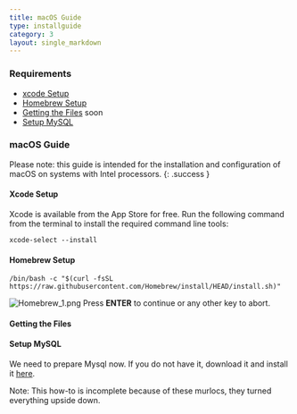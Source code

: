 ```yaml
---
title: macOS Guide
type: installguide
category: 3
layout: single_markdown
---
```


### Requirements

* [xcode Setup](#xcode-setup)
* [Homebrew Setup](#homebrew-setup)
* [Getting the Files](#getting-the-files) soon
* [Setup MySQL](#setup-mysql)

### macOS Guide

Please note: this guide is intended for the installation and configuration of macOS on systems with Intel processors.
{: .success }

#### Xcode Setup

Xcode is available from the App Store for free. Run the following command from the terminal to install the required command line tools:

```console
xcode-select --install
```

#### Homebrew Setup

```console
/bin/bash -c "$(curl -fsSL https://raw.githubusercontent.com/Homebrew/install/HEAD/install.sh)"
```
![Homebrew_1.png](/Wiki/images/installation.mac/homebrew_1.png)
Press **ENTER** to continue or any other key to abort.


#### Getting the Files

#### Setup MySQL

We need to prepare Mysql now. If you do not have it, download it and install it [here](https://dev.mysql.com/downloads/mysql/).























































































Note: This how-to is incomplete because of these murlocs, they turned everything upside down.
